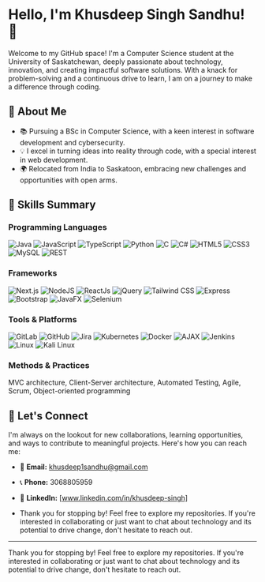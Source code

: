 # Hello, I'm Khusdeep Singh Sandhu! 👋

Welcome to my GitHub space! I'm a Computer Science student at the University of Saskatchewan, deeply passionate about technology, innovation, and creating impactful software solutions. With a knack for problem-solving and a continuous drive to learn, I am on a journey to make a difference through coding.

## 🚀 About Me
- 📚 Pursuing a BSc in Computer Science, with a keen interest in software development and cybersecurity.
- 💡 I excel in turning ideas into reality through code, with a special interest in web development.
- 🌍 Relocated from India to Saskatoon, embracing new challenges and opportunities with open arms.

## 🚀 Skills Summary

### Programming Languages
![Java](https://img.shields.io/badge/Java-ED8B00?style=flat-square&logo=java&logoColor=white)
![JavaScript](https://img.shields.io/badge/JavaScript-F7DF1E?style=flat-square&logo=javascript&logoColor=black)
![TypeScript](https://img.shields.io/badge/TypeScript-007ACC?style=flat-square&logo=typescript&logoColor=white)
![Python](https://img.shields.io/badge/Python-3776AB?style=flat-square&logo=python&logoColor=white)
![C](https://img.shields.io/badge/C-A8B9CC?style=flat-square&logo=c&logoColor=white)
![C#](https://img.shields.io/badge/C%23-239120?style=flat-square&logo=c-sharp&logoColor=white)
![HTML5](https://img.shields.io/badge/HTML5-E34F26?style=flat-square&logo=html5&logoColor=white)
![CSS3](https://img.shields.io/badge/CSS3-1572B6?style=flat-square&logo=css3&logoColor=white)
![MySQL](https://img.shields.io/badge/MySQL-4479A1?style=flat-square&logo=mysql&logoColor=white)
![REST](https://img.shields.io/badge/REST-02569B?style=flat-square&logo=rest&logoColor=white)

### Frameworks
![Next.js](https://img.shields.io/badge/NextJs-black?style=flat-square&logo=next.js&logoColor=white)
![NodeJS](https://img.shields.io/badge/NodeJS-43853D?style=flat-square&logo=node.js&logoColor=white)
![ReactJs](https://img.shields.io/badge/ReactJs-61DAFB?style=flat-square&logo=react&logoColor=black)
![jQuery](https://img.shields.io/badge/jQuery-0769AD?style=flat-square&logo=jquery&logoColor=white)
![Tailwind CSS](https://img.shields.io/badge/Tailwind_CSS-38B2AC?style=flat-square&logo=tailwind-css&logoColor=white)
![Express](https://img.shields.io/badge/Express-000000?style=flat-square&logo=express&logoColor=white)
![Bootstrap](https://img.shields.io/badge/Bootstrap-7952B3?style=flat-square&logo=bootstrap&logoColor=white)
![JavaFX](https://img.shields.io/badge/JavaFX-8B0000?style=flat-square&logo=java&logoColor=white)
![Selenium](https://img.shields.io/badge/Selenium-43B02A?style=flat-square&logo=selenium&logoColor=white)

### Tools & Platforms
![GitLab](https://img.shields.io/badge/GitLab-FCA121?style=flat-square&logo=gitlab&logoColor=white)
![GitHub](https://img.shields.io/badge/GitHub-181717?style=flat-square&logo=github&logoColor=white)
![Jira](https://img.shields.io/badge/Jira-0052CC?style=flat-square&logo=jira&logoColor=white)
![Kubernetes](https://img.shields.io/badge/Kubernetes-326CE5?style=flat-square&logo=kubernetes&logoColor=white)
![Docker](https://img.shields.io/badge/Docker-2496ED?style=flat-square&logo=docker&logoColor=white)
![AJAX](https://img.shields.io/badge/AJAX-0769AD?style=flat-square&logo=ajax&logoColor=white)
![Jenkins](https://img.shields.io/badge/Jenkins-D24939?style=flat-square&logo=jenkins&logoColor=white)
![Linux](https://img.shields.io/badge/Linux-FCC624?style=flat-square&logo=linux&logoColor=black)
![Kali Linux](https://img.shields.io/badge/Kali_Linux-557C94?style=flat-square&logo=kali-linux&logoColor=white)

### Methods & Practices
MVC architecture, Client-Server architecture, Automated Testing, Agile, Scrum, Object-oriented programming


## 🤝 Let's Connect
I'm always on the lookout for new collaborations, learning opportunities, and ways to contribute to meaningful projects. Here's how you can reach me:
- 📧 **Email:** [khusdeep1sandhu@gmail.com](mailto:khusdeep1sandhu@gmail.com)
- 📞 **Phone:** 3068805959
- 🔗 **LinkedIn:** [www.linkedin.com/in/khusdeep-singh]

- Thank you for stopping by! Feel free to explore my repositories. If you're interested in collaborating or just want to chat about technology and its potential to drive change, don't hesitate to reach out.



---

Thank you for stopping by! Feel free to explore my repositories. If you're interested in collaborating or just want to chat about technology and its potential to drive change, don't hesitate to reach out.



